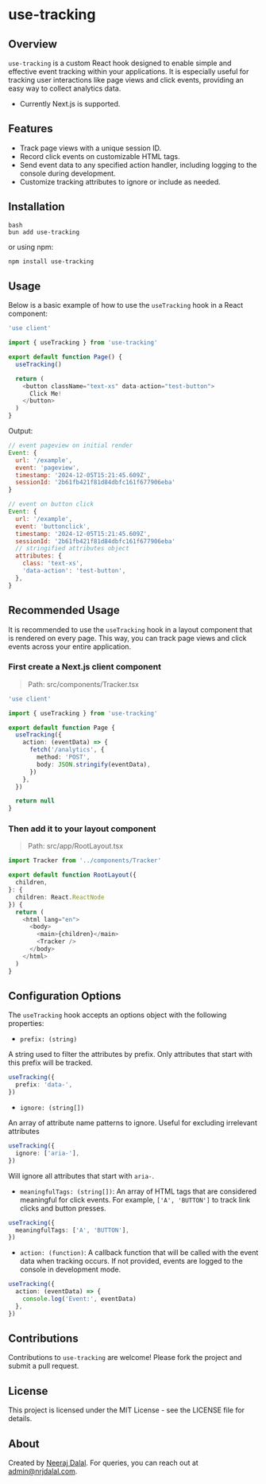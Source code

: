# use-tracking

## Overview

`use-tracking` is a custom React hook designed to enable simple and effective event tracking within your applications. It is especially useful for tracking user interactions like page views and click events, providing an easy way to collect analytics data.

- Currently Next.js is supported.

## Features

- Track page views with a unique session ID.
- Record click events on customizable HTML tags.
- Send event data to any specified action handler, including logging to the console during development.
- Customize tracking attributes to ignore or include as needed.

## Installation

```
bash
bun add use-tracking
```

or using npm:

```bash
npm install use-tracking
```

## Usage

Below is a basic example of how to use the `useTracking` hook in a React component:

```typescript
'use client'

import { useTracking } from 'use-tracking'

export default function Page() {
  useTracking()

  return (
    <button className="text-xs" data-action="test-button">
      Click Me!
    </button>
  )
}
```

Output:

```javascript
// event pageview on initial render
Event: {
  url: '/example',
  event: 'pageview',
  timestamp: '2024-12-05T15:21:45.609Z',
  sessionId: '2b61fb421f81d84dbfc161f677906eba'
}

// event on button click
Event: {
  url: '/example',
  event: 'buttonclick',
  timestamp: '2024-12-05T15:21:45.609Z',
  sessionId: '2b61fb421f81d84dbfc161f677906eba'
  // stringified attributes object
  attributes: {
    class: 'text-xs',
    'data-action': 'test-button',
  },
}
```

## Recommended Usage

It is recommended to use the `useTracking` hook in a layout component that is rendered on every page. This way, you can track page views and click events across your entire application.

### First create a Next.js client component

> Path: src/components/Tracker.tsx

```typescript
'use client'

import { useTracking } from 'use-tracking'

export default function Page {
  useTracking({
    action: (eventData) => {
      fetch('/analytics', {
        method: 'POST',
        body: JSON.stringify(eventData),
      })
    },
  })

  return null
}
```

### Then add it to your layout component

> Path: src/app/RootLayout.tsx

```typescript
import Tracker from '../components/Tracker'

export default function RootLayout({
  children,
}: {
  children: React.ReactNode
}) {
  return (
    <html lang="en">
      <body>
        <main>{children}</main>
        <Tracker />
      </body>
    </html>
  )
}
```

## Configuration Options

The `useTracking` hook accepts an options object with the following properties:

- `prefix: (string)`

A string used to filter the attributes by prefix. Only attributes that start with this prefix will be tracked.

```ts
useTracking({
  prefix: 'data-',
})
```

- `ignore: (string[])`

An array of attribute name patterns to ignore. Useful for excluding irrelevant attributes

```ts
useTracking({
  ignore: ['aria-'],
})
```

Will ignore all attributes that start with `aria-`.

- `meaningfulTags: (string[])`: An array of HTML tags that are considered meaningful for click events. For example, `['A', 'BUTTON']` to track link clicks and button presses.

```ts
useTracking({
  meaningfulTags: ['A', 'BUTTON'],
})
```

- `action: (function)`: A callback function that will be called with the event data when tracking occurs. If not provided, events are logged to the console in development mode.

```ts
useTracking({
  action: (eventData) => {
    console.log('Event:', eventData)
  },
})
```

## Contributions

Contributions to `use-tracking` are welcome! Please fork the project and submit a pull request.

## License

This project is licensed under the MIT License - see the LICENSE file for details.

## About

Created by [Neeraj Dalal](https://nrjdalal.com). For queries, you can reach out at admin@nrjdalal.com.
